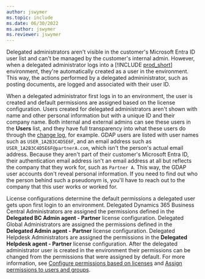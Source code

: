 ```yaml
---
author: jswymer
ms.topic: include
ms.date: 06/30/2022
ms.author: jswymer
ms.reviewer: jswymer
---
```


Delegated administrators aren't visible in the customer's Microsoft Entra ID user list and can't be managed by the customer's internal admin. However, when a delegated administrator logs into a [!INCLUDE [prod_short](prod_short.md)] environment, they're automatically created as a user in the environment. This way, the actions performed by a delegated admininistrator, such as posting documents, are logged and associated with their user ID.

When a delegated administrator first logs in to an environment, the user is created and default permissions are assigned based on the license configuration. Users created for delegated administrators aren't shown with name and other personal information but with a unique ID and their company name. Both internal and external admins can see these users in the **Users** list, and they have full transparency into what these users do through the [change log](/dynamics365/business-central/across-log-changes), for example. GDAP users are listed with user names such as `USER_1A2B3C4D5E6F`, and an email address such as `USER_1A2B3C4D5E6F@partnerA.com`, which isn't the person's actual email address. Because they aren't part of their customer's Microsoft Entra ID, their authentication email address isn't an email address at all but reflects the company that they work for, such as `Partner A`. This way, the GDAP user accounts don't reveal personal information. If you need to find out who the person behind such a pseudonym is, you'll have to reach out to the company that this user works or worked for.  

License configurations determine the default permissions a delegated user gets upon first login to an environment. Delegated Dynamics 365 Business Central Administrators are assigned the permissions defined in the **Delegated BC Admin agent - Partner** license configuration. Delegated Global Administrators are assigned the permissions defined in the **Delegated Admin agent - Partner** license configuration. Delegated Helpdesk Administrators are assigned the permissions in the **Delegated Helpdesk agent - Partner** license configuration. After the delegated administrator user is created in the environment their permissions can be changed from the permissions that were assigned by default. For more information, see [Configure permissions based on licenses](/dynamics365/business-central/ui-how-users-permissions#licensespermissions) and [Assign permissions to users and groups](/dynamics365/business-central/ui-define-granular-permissions).
